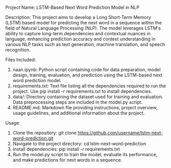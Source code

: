 Project Name: LSTM-Based Next Word Prediction Model in NLP

Description:
This project aims to develop a Long Short-Term Memory (LSTM) based model for predicting the next word in a sequence within the field of Natural Language Processing (NLP). The model leverages LSTM's ability to capture long-term dependencies and contextual nuances in language, enhancing prediction accuracy and context understanding in various NLP tasks such as text generation, machine translation, and speech recognition.

Files Included:
1. naan.ipynb: Python script containing code for data preparation, model design, training, evaluation, and prediction using the LSTM-based next word prediction model.
2. requirements.txt: Text file listing all the dependencies required to run the project. Use pip install -r requirements.txt to install dependencies.
3. data/: Directory containing the dataset used for training and evaluation. Data preprocessing steps are included in the model.py script.
4. README.md: Markdown file providing instructions, project overview, usage guidelines, and additional information about the project.

Usage:
1. Clone the repository: git clone https://github.com/username/lstm-next-word-prediction.git
2. Navigate to the project directory: cd lstm-next-word-prediction
3. Install dependencies: pip install -r requirements.txt
4. Run the model.py script to train the model, evaluate its performance, and make predictions for next words in a sequence.
